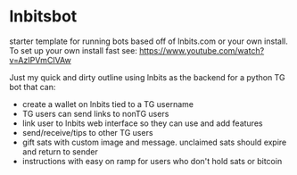 # lnbitsbot

starter template for running bots based off of lnbits.com or your own install. 
To set up your own install fast see:  https://www.youtube.com/watch?v=AzIPVmCIVAw

Just my quick and dirty outline using lnbits as the backend for a python TG bot
that can: 

- create a wallet on lnbits tied to a TG username
- TG users can send links to nonTG users
- link user to lnbits web interface so they can use and add features
- send/receive/tips to other TG users
- gift sats with custom image and message. unclaimed sats should expire and return to sender
- instructions with easy on ramp for users who don't hold sats or bitcoin
